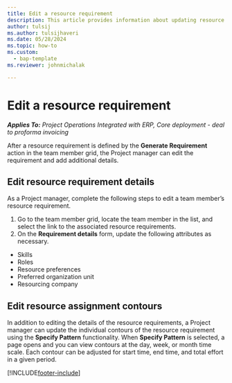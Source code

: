 ```yaml
---
title: Edit a resource requirement
description: This article provides information about updating resource requirement information.
author: tulsij
ms.author: tulsijhaveri
ms.date: 05/28/2024
ms.topic: how-to
ms.custom: 
  - bap-template
ms.reviewer: johnmichalak

---
```


# Edit a resource requirement

_**Applies To:** Project Operations Integrated with ERP, Core deployment - deal to proforma invoicing_

After a resource requirement is defined by the **Generate Requirement** action in the team member grid, the Project manager can edit the requirement and add additional details.

## Edit resource requirement details

As a Project manager, complete the following steps to edit a team member’s resource requirement.

1. Go to the team member grid, locate the team member in the list, and select the link to the associated resource requirements.
2. On the **Requirement details** form, update the following attributes as necessary.

- Skills
- Roles
- Resource preferences
- Preferred organization unit
- Resourcing company

## Edit resource assignment contours

In addition to editing the details of the resource requirements, a Project manager can update the individual contours of the resource requirement using the **Specify Pattern** functionality. When **Specify Pattern** is selected, a page opens and you can view contours at the day, week, or month time scale. Each contour can be adjusted for start time, end time, and total effort in a given period.

[!INCLUDE[footer-include](../includes/footer-banner.md)]
